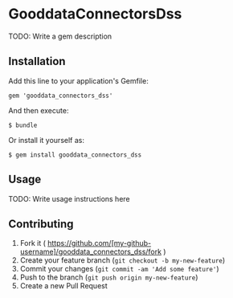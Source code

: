 # GooddataConnectorsDss

TODO: Write a gem description

## Installation

Add this line to your application's Gemfile:

    gem 'gooddata_connectors_dss'

And then execute:

    $ bundle

Or install it yourself as:

    $ gem install gooddata_connectors_dss

## Usage

TODO: Write usage instructions here

## Contributing

1. Fork it ( https://github.com/[my-github-username]/gooddata_connectors_dss/fork )
2. Create your feature branch (`git checkout -b my-new-feature`)
3. Commit your changes (`git commit -am 'Add some feature'`)
4. Push to the branch (`git push origin my-new-feature`)
5. Create a new Pull Request
